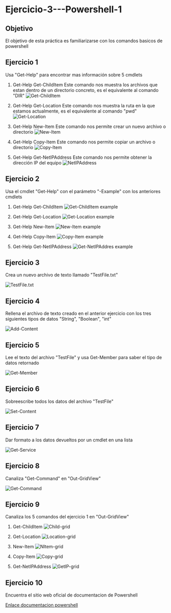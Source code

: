 # Ejercicio-3---Powershell-1

## Objetivo
El objetivo de esta práctica es familiarizarse con los comandos basicos de powershell

## Ejercicio 1
Usa "Get-Help" para encontrar mas información sobre 5 cmdlets

1. Get-Help Get-ChildItem
Este comando nos muestra los archivos que estan dentro de un directorio concreto, es el equivalente al comando "DIR"
![Get-ChildItem](https://github.com/cosmetorandellborras/Ejercicio-3---Powershell-1/blob/main/Get-ChildItem.png)

2. Get-Help Get-Location
Este comando nos muestra la ruta en la que estamos actualmente, es el equivalente al comando "pwd"
![Get-Location](https://github.com/cosmetorandellborras/Ejercicio-3---Powershell-1/blob/main/Get-Location.png)

3. Get-Help New-Item
Este comando nos permite crear un nuevo archivo o directorio
![New-Item](https://github.com/cosmetorandellborras/Ejercicio-3---Powershell-1/blob/main/New-Item.png)

4. Get-Help Copy-Item
Este comando nos permite copiar un archivo o directorio
![Copy-Item](https://github.com/cosmetorandellborras/Ejercicio-3---Powershell-1/blob/main/Copy-Item.png)

5. Get-Help Get-NetIPAddress
Este comando nos permite obtener la dirección IP del equipo
![NetIPAddress](https://github.com/cosmetorandellborras/Ejercicio-3---Powershell-1/blob/main/Get-NetIPAddress.png)

## Ejercicio 2 
Usa el cmdlet "Get-Help" con el parámetro "-Example" con los anteriores cmdlets

1. Get-Help Get-ChildItem
![Get-ChildItem example](https://github.com/cosmetorandellborras/Ejercicio-3---Powershell-1/blob/main/Get-ChildItem%20example.png)

2. Get-Help Get-Location
![Get-Location example](https://github.com/cosmetorandellborras/Ejercicio-3---Powershell-1/blob/main/Get-Location%20example.png)

3. Get-Help New-Item
![New-Item example](https://github.com/cosmetorandellborras/Ejercicio-3---Powershell-1/blob/main/New-Item%20example.png)

4. Get-Help Copy-Item
![Copy-Item example](https://github.com/cosmetorandellborras/Ejercicio-3---Powershell-1/blob/main/Copy-Item%20example.png)

5. Get-Help Get-NetIPAddress
![Get-NetIPAddres example](https://github.com/cosmetorandellborras/Ejercicio-3---Powershell-1/blob/main/Get-NetIPAddres%20exemple.png)

## Ejercicio 3
Crea un nuevo archivo de texto llamado "TestFile.txt"

![TestFile.txt](https://github.com/cosmetorandellborras/Ejercicio-3---Powershell-1/blob/main/testfile1.png)

## Ejercicio 4
Rellena el archivo de texto creado en el anterior ejercicio con los tres siguientes tipos de datos "String", "Boolean", "int"

![Add-Content](https://github.com/cosmetorandellborras/Ejercicio-3---Powershell-1/blob/main/add-content.png)

## Ejercicio 5

Lee el texto del archivo "TestFile" y usa Get-Member para saber el tipo de datos retornado

![Get-Member](https://github.com/cosmetorandellborras/Ejercicio-3---Powershell-1/blob/main/Get-Member.png)

## Ejercicio 6

Sobreescribe todos los datos del archivo "TestFile"

![Set-Content](https://github.com/cosmetorandellborras/Ejercicio-3---Powershell-1/blob/main/Set-Content.png)

## Ejercicio 7

Dar formato a los datos devueltos por un cmdlet en una lista

![Get-Service](https://github.com/cosmetorandellborras/Ejercicio-3---Powershell-1/blob/main/Get-Service.png)

## Ejercicio 8

Canaliza "Get-Command" en "Out-GridView"

![Get-Command](https://github.com/cosmetorandellborras/Ejercicio-3---Powershell-1/blob/main/Get-Command.png)

## Ejercicio 9

Canaliza los 5 comandos del ejercicio 1 en "Out-GridView"

1. Get-ChildItem
![Child-grid](https://github.com/cosmetorandellborras/Ejercicio-3---Powershell-1/blob/main/Child-grid.png)

2. Get-Location
![Location-grid](https://github.com/cosmetorandellborras/Ejercicio-3---Powershell-1/blob/main/Location-grid.png)

3. New-Item
![NItem-grid](https://github.com/cosmetorandellborras/Ejercicio-3---Powershell-1/blob/main/NewItem-grid.png)

4. Copy-Item
![Copy-grid](https://github.com/cosmetorandellborras/Ejercicio-3---Powershell-1/blob/main/Copy-Grid.png)

5. Get-NetIPAddress
![GetIP-grid](https://github.com/cosmetorandellborras/Ejercicio-3---Powershell-1/blob/main/Net-Grid.png)

## Ejercicio 10

Encuentra el sitio web oficial de documentacion de Powershell

[Enlace documentacion powershell](https://docs.microsoft.com/es-es/powershell/)
